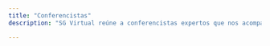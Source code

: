 ```yaml
---
title: "Conferencistas"
description: "SG Virtual reúne a conferencistas expertos que nos acompañan desde distintas partes del mundo."

---
```


## 


